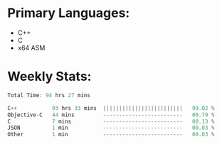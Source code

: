 # Primary Languages:
- C++
- C
- x64 ASM

# Weekly Stats:
<!--START_SECTION:waka-->

```C++
Total Time: 94 hrs 27 mins

C++           93 hrs 33 mins  |||||||||||||||||||||||||   99.02 %
Objective-C   44 mins         -------------------------   00.79 %
C             7 mins          -------------------------   00.13 %
JSON          1 min           -------------------------   00.03 %
Other         1 min           -------------------------   00.03 %
```

<!--END_SECTION:waka-->


